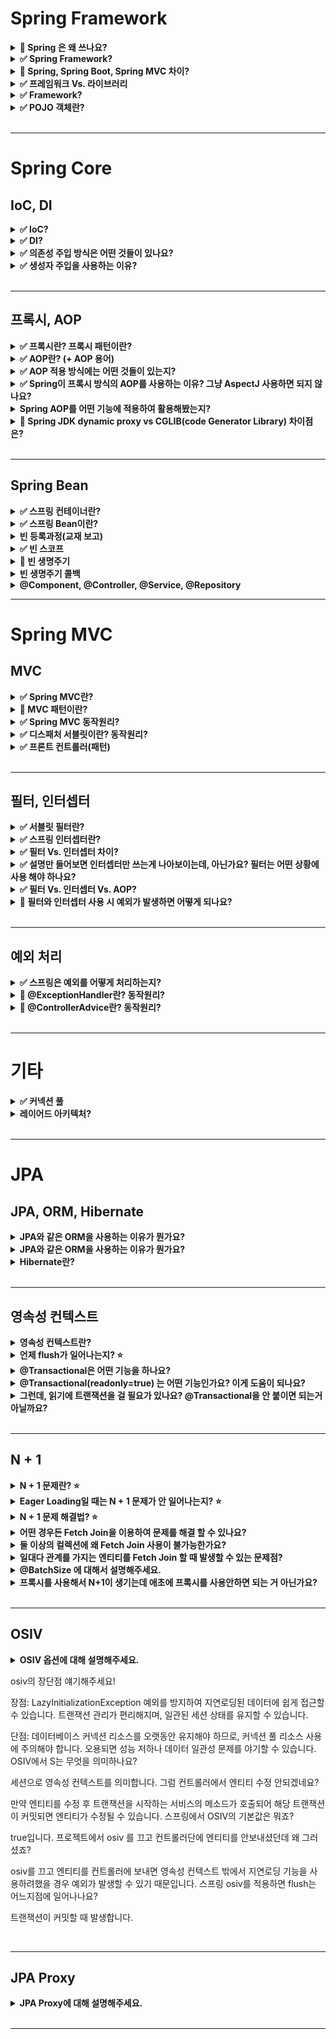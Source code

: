 # Spring Framework

<details>
    <summary><b>🔼 Spring 은 왜 쓰나요?</b></summary>

- Java 기반의 프레임워크 👉  **Java가 갖는 객체 지향 언어의 특성을 잘 살릴 수 있는 프레임워크** 
- 예) IoC, DI의 개념을 활용하여 다형성을 충분히 만족시킴   

</details>

<details>
    <summary><b>✅ Spring Framework?</b></summary>

- 자바 엔터프라이즈 개발을 편하게 해주는 **경량급 오픈소스 애플리케이션 프레임워크**
- 엔터프라이즈 애플리케이션을 개발하는데 필요한 인프라를 제공함으로써, 개발자는 비즈니스 로직에만 집중할 수 있다. 
- 스프링의 프레임워크의 중요한 특징으로는 `의존성 주입`, `제어의 역전` 등이 있다.  

---

### Spring 

- 자바 엔터프라이즈 개발을 편하게 해주는 **경량급 오픈소스 애플리케이션 프레임워크**
- **Lightweight Java Applicaion Framework**
  - 목표: POJO 기반(경량급)의 엔터프라이즈 애플리케이션 개발을 쉽고 편하게 할 수 있게한다.
  - 자바 애플리케이션을 개발하는데 필요한 인프라를 제공 👉 개발자는 애플리케이션 비즈니스 로직에 집중할 수 있게 된다.
- 동적인 웹 사이트를 개발하기 위한 여러 가지 서비스를 제공한다.

> 💡 자바 엔터프라이즈
>  - 웹 프로그래밍에 필요한 기능을 다수 포함
>  - JSP, Servlet, JDBC 등

</details>

<details>
    <summary><b>🔼 Spring, Spring Boot, Spring MVC 차이?</b></summary>

---

- `Spring`
  - POJO 객체 기반의 엔터프라이즈 애플리케이션 개발을 쉽고 편하게 할 수 있게하는 프레임워크
  - `DI`, `IoC`를 적절히 사용해서 느슨하게 결합된 애플리케이션을 개발할 수 있게함.
  - 문제: 스프링 기반으로 개발을 할 때 **필요한 라이브러리를 등록하기 위한 많은 설정을 필요로 한다.** 
    - 라이브러리간 종속성, 버전 호환성 등을 신경써야함

- `Spring Boot` 
  - 스프링 프레임워크의 모듈
  - 스프링에서 제공하는 **많은 라이브러리를 기본 설정 값으로 자동으로 설정**할 수 있게 해준다.
    - 👉 Spring MVC 역시 편하게 사용할 수 있도록 해준다.
  - **개발자는 종속성이나 버전 호환성에 대해 걱정할 필요가 없게 됨**

- `Spring MVC`
  - MVC 패턴을 구현할 수 있도록 지원해주는 스프링 '프레임워크'

--- 

- [Spring Boot vs. Spring MVC vs. Spring 의 비교](https://blog.naver.com/PostView.nhn?isHttpsRedirect=true&blogId=sthwin&logNo=221271008423&parentCategoryNo=&categoryNo=50&viewDate=&isShowPopularPosts=true&from=search)

</details>

<details>
    <summary><b>✅ 프레임워크 Vs. 라이브러리</b></summary>

- 공통점
  - 둘 다 **다른 누군가가 작성해둔 코드**, 프로젝트를 위해서 가져다 쓴다.
- 차이점
  - **프로그램 `제어의 주도권`이 누구한테 있느냐**
- `프레임워크`
  - 이미 정해진 규칙에 따라 코드를 작성하고, 프레임워크가 내가 작성한 코드를 호출하여 프로그램을 제어 
  - 라이브러리를 포함
  - `JUnit5`를 사용하여 코드를 작성하고, 실행은 Junit의  `@Test` 어노테이션이 대신해준다.  
- `라이브러리`
  - 내가 코드를 호출해서 컨트롤하는 거면 라이브러리. 

![](https://img1.daumcdn.net/thumb/R1280x0/?scode=mtistory2&fname=https%3A%2F%2Fblog.kakaocdn.net%2Fdn%2FXs3xz%2FbtqHByulBdl%2Fku7QE8veHKu4qzKeWkIPVk%2Fimg.png)

---

- https://www.youtube.com/watch?v=t9ccIykXTCM
- https://nhj12311.tistory.com/382

</details>

<details>
    <summary><b>✅ Framework?</b></summary>

- 프레임워크란 응용 프로그램이나 소프트웨어 솔루션 개발을 수월하기 위해 구조, 틀이 제공된 소프트웨어 환경

</details>


<details>
    <summary><b>✅ POJO 객체란?</b></summary>

- 프레임워크 인터페이스나 클래스를 구현하거나 확장하지 않은 단순 클래스
- Java에서 제공하는 기본 API외에는 종속되지 않아 코드가 간결하고 테스트 자동화에 유리
- Spring에서는 도메인과 비즈니스 로직을 수행하는 대상 이 POJO 대상이 될 수 있다. 

</details>

<br>

---

# Spring Core

## IoC, DI

<details>
    <summary><b>✅ IoC?</b></summary>

- 객체의 생성에서부터 생명주기의 관리까지 모든 객체에 대한 제어권이 바뀐 것을 의미 
  - 또는 제어 권한을 자신이 아닌 다른 대상에게 위임하는 것

- 개발자는 프레임워크에 필요한 부품을 개발하고 조립하는 방식으로 개발 &  최종 호출은 개발자가 아니라 프레임워크의 내부에서 결정된 대로 이뤄지게 되는데 이런 현상을 `제어의 역전`이라고 함

- Spring에서는 `IoC 컨테이너`를 통해 객체의 생성주기를 관리함으로써 `IoC`를 구현

</details>

<details>
    <summary><b>✅ DI?</b></summary>

- DI는 스프링에서 지원하는 `IoC의 형태`
- **클래스 사이의 의존관계를 빈 설정 정보를 바탕으로 컨테이너가 자동으로 연결해주는 것**
  - Bean 설정 파일에 의존관계가 필요하다는 정보만 추가함으로써 👉 오브젝트의 레퍼런스를 컨테이너가 주입을 해준다.
  - 런타임에 동적으로 의존관계가 생긴다. (컨테이너가 흐름의 주체가 된다.)

- 장점 
  - DI를 통해 `결합도`를 낮출 수 있다.
  - 객체에 대한 독립적인 테스트가 가능해진다. 
- 단점
  - DI를 설정하는 작업이 필요하므로, 간단한 프로그램에서는 이 과정이 번거로울 수 있음.
  - 코드 추적이 어려움. 
    - 의존성이 주입되었을 때 비로소 어떤 객체가 주입되었는지 알 수 있다.

> 💡 `컨테이너` 
>  - 프레임워크기반의 개발에서는 프레임워크가 자신이 흐름의 주체가 되어 필요할 때마다 애플리케이션을 호출하여 진행
>  - 이 때 `흐름의 제어권`을 가지는 것이 컨테이너

> 💡 `결합도`: 구현체에 의존하느냐 추상체에 의존하느냐

---

- https://www.nextree.co.kr/p11247/

</details>

<details>
    <summary><b>✅ 의존성 주입 방식은 어떤 것들이 있나요?</b></summary>

- 생성자 주입
  - 필요한 의존성을 모두 포함하는 생성자를 만들고, 해당 생성자를 통해 의존성 주입
  - 생성자 호출 시점에 딱 한 번만 주입되는 것이 보장됨
  - **불변, 필수** 의존관계에 사용.

- Setter 주입
  - 필드값을 수정하는 메서드를 통해 주입
  - **선택, 변경** 가능성이 있는 의존관계에 사용

```java
@Autowired
public void setMemberRepository(MemberRepository memberRepository) {
    this.memberRepository = memberRepository;
}
  ```


- 필드 주입 
  - 필드에 `@Autowired`를 통해 의존성 주입
  - 외부에서 접근이 불가능
  - DI 프레임워크가 없으면 아무것도 할 수 없는 객체가 된다.
  - 외부에서 접근이 불가능해서 테스트 하기 힘들다는 치명적인 단점

</details>

<details>
    <summary><b>✅ 생성자 주입을 사용하는 이유?</b></summary>

- **대부분의 의존성 주입은 한 번 일어나고 난 뒤에 애플리케이션 종료때까지 유지 됨**
  - 중간에 의존관계가 변경되면 예상치 못한 흐름으로 넘어간다. 👉 의도와 다르게 동작 위험
- `Setter 주입`을 사용하면 `public`으로 접근 제어를 열어야하고, 누군가 실수로 필드값을 변경할 수도 있다. 
- `필드 주입`의 경우 외부에서 접근이 불가능하므로 테스트를 할 수가 없다. 
- 생성자 주입은 객체를 생성할 때 딱 1번만 호출되므로 이후에 호출되는 일이 없다. 따라서 불변하게 설계할 수 있다.

</details>

<br>

---

## 프록시, AOP

<details>
    <summary><b>✅ 프록시란? 프록시 패턴이란?</b></summary>

### 프록시

- 클라이언트가 요청한 결과를 서버에 직접 요청하는 것이 아닌, **대리자를 통해서 간접적으로 요청**할 수 있는데, 여기서 대리자를 `프록시`라 한다.
- 클라이언트 ➡️ 프록시 ➡️ 서버

- 특징 
  - `대체 가능성` 
    - 객체에서 프록시가 되려면, 클라이언트는 실제 서버에게 요청했는지 프록시에게 요청했는지 조차 몰라야한다.

- 주요 기능 
  - `접근 제어`
    - 권한에 따른 접근 차단
    - 캐싱
    - 지연 로딩
  - `부가 기능 추가`
    - 원래 서버가 제공하는 기능에 대해 부가 기능 수행
    - 예) 요청값이나 응답값을 조

### 프록시 패턴 

- 프록시를 이용하여 **특정 객체에 대한 접근을 제어하거나 기능을 추가**할 수 있는 패턴

- 예시
  - JPA에서, 연관된 엔티티를 조회할 때 `Lazy Loading`으로 설정한 경우 프록시 객체가 주입됨.
  - `@Transactional`을 이용하면 스프링 AOP로 인해 해당 객체의 프록시 객체를 만들어서 주입하여 사용.

- 장점
  - `OCP` 만족
    - 기능은 확장하면서, 기존 객체의 변경은 없음 👉 `OCP`

- 단점
  - 프록시 객체가 생성됨에 따라 복잡도 증가. 처리 속도 증가

</details>



<details>
    <summary><b>✅ AOP란? (+ AOP 용어)</b></summary>

### AOP (Aspect-Oriented Programming)

- **애플리케이션 로직을 핵심 기능과 부가 기능으로 나누고, 여러 곳에서 사용되는 부가 기능. 즉 공통 관심 사항을 분리하는 방식의 프로그래밍**을 말한다.
  - 예) 로깅, 데이터베이스 연결
  
- 장점
  - **중복 코드가 줄어듦**
  - **변경 지점이 하나**가 되도록 잘 모듈화 시킴 👉 OOP 단점 극복

### 용어 정리



</details>

<details>
    <summary><b>✅ AOP 적용 방식에는 어떤 것들이 있는지?</b></summary>

### 1. 컴파일 시점 

- `.java` 파일을 컴파일러를 이용해서 `.class`를 만드는 시점에 부가 로직을 추가하는 방식.

- 단점
  - AspectJ가 제공하는 별도의 컴파일러를 사용해야하고, 설정이 복잡. 
  - `AspectJ`를 직접 사용해야한다

- 조인 포인트
  - 모든 지점(생성자, 필드값 접근, static 메서드 접근 & 실행)

> 💡 조인 포인트?
> - 생성자, static 메서드 접근 & 실행 등 **AOP를 적용할 수 있는 지점**
   
### 2. 클래스 로딩 시점 

- `.class` 파일을 `JVM`에 올리기 전에 바이트코드를 조작하여 위빙하는 방식(로드타임 위빙)

- 단점
  - 자바를 실행할 때 별도의 옵션(java -javaagent)을 통해 클래스 로더 조작기를 지정해야함
    - 번거롭고 운영하기 어려움
  - `AspectJ`를 직접 사용해야한다

- 조인 포인트
  - 모든 지점(생성자, 필드값 접근, static 메서드 접근 & 실행)

> 💡 위빙
> - 원본 로직에 부가 로직이 추가되는 것
> - 애스펙트와 실제 코드를 연결해서 붙이는 것

### 3. 런타임 시점

- 클래스 로더에 클래스가 올라가고, **자바가 이미 실행되고 난 후에 부가로직을 추가하는 방식**
- 실제 대상 코드는 그대로 유지. 프록시를 통해 부가 기능이 적용
  - 항상 프록시를 통해야 부가 기능을 사용할 수 있다.
- `Spring AOP`가 사용하는 방식

- 장점
  - 별도의 컴파일러나 실행 옵션을 지정하지 않아도 된다. 스프링만 있으면 사용가능.

- 조인 포인트
  - **메서드 실행 시점으로 제한**된다.
    - **프록시는 메서드 오버라이딩 개념으로 동작**하기 때문에 생성자나 static 메서드, 필드값 접근에는 사용 불가.

---

> 💡스프링은 AspectJ의 문법을 차용하고 프록시 방식의 AOP를 적용한다. AspectJ를 직접 사용하는 것이 아니다. 

</details>

<details>
    <summary><b>✅ Spring이 프록시 방식의 AOP를 사용하는 이유? 그냥 AspectJ 사용하면 되지 않나요?</b></summary>

- 그냥 AspectJ를 사용하면 `런타임`이 아닌 `컴파일 타임`과 `클래스 로드` 시점에 애스펙트를 적용해야함
- 그러기 위해서는 **별도의 컴파일러**를 사용하거나 **자바 실행옵션**, **AspectJ 전용 문법**등 번거롭고 복잡함
- 👉 스프링만 있으면 사용가능한 DI, IoC 개념 등을 이용하여 프록시를 이용해 AOP를 적용 가능. 

</details>

<details>
    <summary><b>Spring AOP를 어떤 기능에 적용하여 활용해봤는지?</b></summary>
</details>

<details>
    <summary><b>🔼 Spring JDK dynamic proxy vs CGLIB(code Generator Library) 차이점은?</b></summary>

- 기존 Proxy 패턴을 이용한 프록시의 문제
  - 부가 기능 코드의 중복이 생긴다
  - 매번 프록시 객체를 생성해야함 👉코드의 복잡도 증가 

![](https://img1.daumcdn.net/thumb/R1280x0/?scode=mtistory2&fname=https%3A%2F%2Fblog.kakaocdn.net%2Fdn%2FezX5oG%2FbtrOY9OTpAj%2ForkSBdcoHI8SHP1WeVmQHK%2Fimg.png)

- Spring AOP를 통해 프록시 객체를 생성할 때, 해당 객체가 인터페이스를 구현 유무의 차이
  - 구현하는 경우 👉 JDK dynamic proxy
  - 구현 안 하는 경우 👉 CGLIB

- ProxyBeanFactory
  - Spring에서 프록시를 Bean으로 만들어주는 하나의 객체

- JDK Dynamic Proxy
  - Reflection을 이용하여 프록시 객체를 생성 👉 속도가 느리다. (동적으로 Class를 Load 하고, Heap에 객체를 띄우는 선행 절차가 존재하기에 나타나는 결과이다.)
  - 인터페이스가 있어야 한다.
- CGLIB
  - 바이트 코드를 조작해서 프록시를 만듦으로 빠르다.
  - 상속 방식으로 구현되어 인터페이스가 없어도된다.
  - Spring Boot의 기본 방식

---

- https://huisam.tistory.com/entry/springAOP
- https://gmoon92.github.io/spring/aop/2019/04/20/jdk-dynamic-proxy-and-cglib.html

</details>

<br>

---


## Spring Bean

<details>
    <summary><b>✅ 스프링 컨테이너란?</b></summary>

- **자바 객체의 생명 주기를 관리하며, 생성된 자바 객체들에게 추가적인 기능을 제공하는 역할**
- 예를 들면, 스프링 빈을 생성하고, 의존성 주입이 필요한 곳에 레퍼런스를 할당해준다.
- `ApplicationContext`를 스프링 컨테이너라고 한다. 

</details>

<details>
    <summary><b>✅ 스프링 Bean이란?</b></summary>

- 스프링 컨테이너 안에 들어있는 객체
- 스프링 컨테이너 초기화 시 빈 객체 생성, 의존 객체 주입 및 초기화
- 스프링 컨테이너 종료 시 빈 객체 소멸

</details>

<details>
    <summary><b>빈 등록과정(교재 보고)</b></summary>



</details>

<details>
    <summary><b>✅ 빈 스코프</b></summary>

- 빈 스코프란, **빈이 존재할 수 있는 범위**를 의미

### 스프링이 지원하는 다양한 스코프 범위

- `싱글톤 스코프`
  - 스프링 빈의 기본 스코프
  - 스프링 컨테이너의 시작과 종료까지 1개의 객체로 유지
  - **싱글톤 빈 객체는 여러 쓰레드에 의해 공유되기 때문에 Stateless로 설계하는 것이 중요**

- `프로토타입 스코프`
  - 빈의 생성, 의존관계 주입, 초기화까지만 관여하고 더 이상 컨테이너가 관리하지 않는 스코프
  - 매번 **요청마다 생성하고** 클라이언트에게 반환한다음에 더 이상 관리 안 함
  - **싱글톤은 스프링 컨테이너가 생성될 때 빈이 생성되는데, 프로토타입은 요청이 있을 때만 생성됨**
  - @Autowired의 지원을 받을 수 있음 -> DI 가능 
  - [언제 사용하는가](https://www.inflearn.com/questions/415649/%ED%94%84%EB%A1%9C%ED%86%A0%ED%83%80%EC%9E%85-%EB%B9%88%EC%97%90-%EB%8C%80%ED%95%9C-%EC%A7%88%EB%AC%B8)

```java
@Scope("prototype")
@Component
public class HelloBean {}
```

- 웹 관련 스코프
  - `request`
    - 웹 요청이 들어오고 나갈 때까지 유지되는 스코프
    - 로깅을 하기 위해 요청이 들어올 때 생성할 때 로깅, 빈이 종료되기전에 `@PreDestroy`로 로깅 남긴다.
  - `session`
    - 웹 세션이 생성되고 종료될 때까지 유지되는 스코프
  - `application`
    - 웹의 서블릿 컨텍스트와 같은 범위로 유지되는 스코프
      - 서블릿 컨텍스트는 web application내에 있는 모든 서블릿들을 관리하며 정보공유할 수 있게 도와 주는 역할 을 하는데, 톰캣 컨테이너가 실행 시 애플리케이션 하나당 한개의 서블릿컨텍스트가 생성된다.
      - 생명 주기는 보통 톰캣의 시작과 종료와 일치한다.

</details>

<details>
    <summary><b>🔼 빈 생명주기</b></summary>

> 스프링 컨테이너 생성 -> 스프링 빈 생성 -> 의존 관계 주입 -> 초기화 콜백 -> 사용 -> 소멸 전 콜백 -> 스프링 컨테이너 종료
- 스프링 컨테이너에 의해 생명주기가 관리된다.
- 스프링 컨테이너 초기화 시 빈 객체 생성, 의존 관계를 주입하고 초기화 
- 싱글톤 빈들은 컨테이너 종료 전 소멸 전 콜백이 발생
- 초기화와 소멸 메서드는 애노테이션으로 @PostConstruct, @PreDestroy 를 사용하는 것이 권장된다

</details>

<details>
    <summary><b>빈 생명주기 콜백</b></summary>



</details>


<details>
    <summary><b>@Component, @Controller, @Service, @Repository</b></summary>
</details>

---

# Spring MVC

## MVC

<details>
    <summary><b>✅ Spring MVC란?</b></summary>

- **웹 애플리케이션 개발을 위한 MVC 패턴 기반의 Spring 프레임워크**
- `디스패처 서블릿` 등을 활용하여 해당 애플리케이션으로 들어오는 모든 요청을 핸들링 & 공통 작업을 처리

</details>

<details>
    <summary><b>🔼 MVC 패턴이란?</b></summary>

- 정의
  - 애플리케이션의 개발 영역을 Model, View, Controller로 나눠 각 역할에 맞는 코드를 작성
  - 사용자 인터페이스(UI)와 도메인 로직을 분리함으로써 서로에게 영향이 가지 않게한다. 
    - 👉 각자의 독립적인 개발과 유지보수를 용이하게 함

- MVC
  - Model
    - 데이터와 비즈니스 로직을 처리  
    - 비즈니스 로직을 처리한 데이터의 결과
  - View
    - 클라이언트에게 보여줄 화면을 처리 
  - Controller
    - 클라이언트에게 요청을 받는 엔드포인트
    - Model에게 요청을 전달하고, 데이터를 리턴 받아 처리 & View로 리턴

- 장점
  - 과거에는 Controller에 다 담아두고 처리했다.
  - 기능 별로 코드를 분리하여, 가독성을 높이고 재사용성을 증가시킨다.

- 단점  
  - 프로그램 규모가 커짐에 따라 유지보수가 쉽지 않음(why?)

</details>

<details>
    <summary><b>✅ Spring MVC 동작원리?</b></summary>

![](https://camo.githubusercontent.com/d7cef9e49a490593b9ef01173bc8b685394a898e62d254e323ea5a6931279763/68747470733a2f2f6261636b746f6e792e6769746875622e696f2f6173736574732f696d672f706f73742f696e746572766965772f736572766c65742d362e504e47)

1. 디스패처 서블릿이 요청을 받음
2. 핸들러 매핑을 통해 요청을 처리할 핸들러 조회
3. 핸들러에게 요청을 위임할 핸들러 어댑터를 조회, 핸들러에게 요청 위임
4. 핸들러는 비즈니스 로직을 수행하고 `ModelAndView` 로 변환해서 반환
   - ModelAndView: 
     - 디스패처 서블릿에 의해 처리될 뷰를 직접 지정할 수 있고 Model(entity)부분에 있는 데이터를 전달 할 수 있도록 하는 객체
5. viewResolver를 호출
   - 적절한 viewResolver를 찾고 해당 viewResolver를 호출한다.
   - RestController라면 이 과정과 이후 과정 없이 컨버터를 이용해 바로 결과값을 리턴한다.
   - `ViewResolver`:
     - ModelAndView 객체를 View 영역으로 전달하기 위해 알맞은 View 정보를 설정하는 역할 
6. view 반환
   - viewResolver는 뷰의 논리 이름을 물리 이름으로 바꾸고, 렌더링 역할을 담당하는 뷰 객체를 반환
7. view 렌더링
   

</details>

<details>
    <summary><b>✅ 디스패처 서블릿이란? 동작원리?</b></summary>

- 정의
  - HTTP 프로토콜로 들어오는 모든 **요청을 가장 먼저 받아**, **적합한 컨트롤러를 찾아 요청을 위임하는 `프론트 컨트롤러`**
  
- 장점
  - 과거에는 서블릿에 대해 URL을 매핑하기 위해 web.xml 에 모두 등록해줘야 했음 
  - 👉 **디스패처 서블릿의 등장으로 해당 어플리케이션으로 들어오는 모든 요청을 핸들링**해주고 `공통 작업`을 처리
  - **컨트롤러만 구현해두면 디스패처 서블릿이 알아서 요청을 위임해주게 됨**

- 동작원리 

![](https://img1.daumcdn.net/thumb/R1280x0/?scode=mtistory2&fname=https%3A%2F%2Fblog.kakaocdn.net%2Fdn%2FbImFbg%2FbtrGzZMTuu2%2FCkY4MiKvl5ivUJPoc5I3zk%2Fimg.png)

1. 클라이언트의 요청을 디스패처 서블릿이 받음
2. 요청을 위임할 컨트롤러 조회 
   - 핸들러 매핑을 통해 URL에 매핑된 핸들러(컨트롤러)를 조회
3. 요청을 핸들러로 전달할 `핸들러 어댑터`를 찾아 요청을 위임
   - 직접 요청을 전달하는 것이 아니라 어댑터를 통해 위임하는 이유
     - 컨트롤러의 구현 방식(Controller 인터페이스, 어노테이션)이 다양하므로
   - 어댑터 패턴
     - 호환되지 않는 인터페이스를 가진 객체들이 협업할 수 있도록 하는 구조적 디자인 패턴
4. 핸들러 어댑터가 컨트롤러에게 요청을 위임
   - 컨트롤러로 요청을 위임한 전/후에 공통적인 작업이 필요
   - 예시
     - 인터셉터
     - `ArgumentResolver` 👉 `@RequestBody`, `@RequestParam` 등을 처리
     - `ReturnValueHandler` 👉 ResponseEntity의 Body를 직렬화
5. 비즈니스 로직 처리
6. 컨트롤러가 리턴값을 리턴
7. 핸들러 어댑터가 리턴값을 처리
   - `ReturnValueHandler` 👉 ResponseEntity의 Body를 직렬화
8. 서버의 응답을 클라이언트로 반환함
   - 필터를 거쳐 최종적으로 클라이언트로 반환

--- 

- [[Spring] Dispatcher-Servlet(디스패처 서블릿)이란? 디스패처 서블릿의 개념과 동작 과정](https://mangkyu.tistory.com/18)

</details>

<details>
    <summary><b>✅ 프론트 컨트롤러(패턴)</b></summary>

- 정의 
  - 서블릿 컨테이너의 제일 앞에서, 서버로 들어오는 클라이언트의 모든 요청을 받아 처리해주는 컨트롤러. 
  - MVC 구조에서 함께 사용되는 디자인 패턴

- 서블릿 컨테이너
  - WAS 내부에서 개발자 대신 서블릿을 관리

</details>

<br>

---

## 필터, 인터셉터 

<details>
    <summary><b>✅ 서블릿 필터란?</b></summary>

- 서블릿에서 제공하는 기능으로, **디스패처 서블릿에 요청이 전달되기 전/후** 에 URL 패턴에 맞는 요청에 대해 부가작업을 처리할 수 있는 기능 제공

- `웹 컨테이너`에서 관리

- 용도
  - 모든 요청에 대한 로깅/검사
  - 이미지/데이터 압축, 문자열 인코딩

- 메서드
  - `init()`
    - 필터 객체 초기화.
  - `doFilter()`
    - URL 패턴에 맞는 모든 HTTP 요청이 디스패처 서블릿으로 전달되기 전에 웹 컨테이너에 의해 실행되는 메소드
  - `destroy()`
    - 필터 객체가 소멸될 때 호출되는 메서드
    - 서블릿 컨테이너가 종료될 때 1회 호출 

</details>

<details>
    <summary><b>✅ 스프링 인터셉터란?</b></summary>

- Spring이 제공하는 기술로써, 디스패처 서블릿이 **컨트롤러를 호출하기 전/후**에 요청과 응답을 참조하거나 가공할 수 있는 기능을 제공.

- `스프링 컨테이너`에서 관리 
  - `@ControllerAdvice`, `@ExceptionHandler` 와 같은 스프링에서 제공하는 예외처리 사용 가능.
  
- 용도
  - API 호출에 대한 로깅/검사
  - Controller로 넘겨주는 데이터의 가공

- 메서드 
  - `preHandle()`
    - 핸들러 호출 전 실행
  - `postHandle()`
    - 핸들러 호출 후 실행
    - 핸들러(컨트롤러) 하위 계층에서 예외 발생 시 실행 X
  - `afterCompletion()`
    - 핸들러 호출 후 `postHandle()`까지 실행되고 나서 실행
    - 뷰가 렌더링 된 이후에 호출
    - 핸들러(컨트롤러) 하위 계층에서 예외 발생하더라도 반드시 실행 됨.
  
<img width="777" alt="image" src="https://github.com/haero77/Today-I-Learned/assets/65555299/5c531635-fe07-4fb3-8fd1-a04235c87c7b">


</details>

<details>
    <summary><b>✅ 필터 Vs. 인터셉터 차이?</b></summary>

- **관리되는 컨테이너**가 다르다.
  - 필터는 웹 컨테이너
  - 인터셉터는 스프링 컨테이너에서 관리 👉 Spring 에서 제공하는 예외처리 가능.

- **Spring 예외 처리 적용 여부**
  - 인터셉터는 스프링 컨텍스트 안에서 관리되므로 `@ControllerAdvice`, `@ExceptionHandler` 와 같은 스프링에서 제공하는 예외처리 사용 가능.

- **HttpServletRequest, Response 객체 조작 여부** 
  - 필터는 다음 필터로 넘어가기 전에 Request, Response **객체 자체를 변경 가능** 
  - 인터셉터는 Request, Response 객체 자체를 변경할 수는 없지만 **값은 조작 가능**
  
</details>

<details>
    <summary><b>✅ 설명만 들어보면 인터셉터만 쓰는게 나아보이는데, 아닌가요? 필터는 어떤 상황에 사용 해야 하나요?</b></summary>

- 둘의 가장 큰 차이는 스프링 컨텍스트에 속하냐의 여부.

- 필터는 스프링 컨텍스트에 속하지 않는다.
  - **스프링과 무관하게 전역적으로 처리해야하는 작업**에 사용하면 좋다.
    - 예) 문자열 인코딩
    
- 인터셉터는 스프링 컨텍스트에 속한다. 
  - 클라이언트의 요청에 대해 전역적으로 처리 해야하는 작업에 사용하면 좋다.
  - 예를 들면 `인가`는 특정 그룹에 대해서는 권한이 없는 등의 처리를 해주어야하는데, 이러한 작업들을 컨트롤러와 가까운 인터셉터가 처리하기 좋다. 

</details>

<details>
    <summary><b>✅ 필터 Vs. 인터셉터 Vs. AOP?</b></summary>

- **사용 목적의 차이**
  - 웹과 관련된 공통 관심사를 처리할 때는 HTTP 헤더나 URL 정보 등도 필요한데, 필터와 인터셉터는 **`HttpServletRequest` 객체를 제공.** 
  - `필터`: 
    - 스프링과 무관하게 처리해야하는 작업
    - 예) 문자열 인코딩
  - `인터셉터`: 
    - Controller로 넘겨주는 정보(데이터)의 가공
    - 예) 특정 사용자는 특정 기능을 사용 못하게 막는 등의 세부적인 보안 작업
  - `AOP`: 
    - 비즈니스단의 메서드에서 조금 더 세밀하게 조정하고 싶을 때. 
    - 예) 특정 메서드의 트랜잭션 처리

- **적용 대상, 실행 위치가 다름**
  - 필터, 인터셉터: 
    - 적용 대상을 URL로 구분
    - 필터는 디스패처 서블릿 전/후
    - 인터셉터는 컨트롤러 전/후
  - AOP: 
    - URL, 파라미터, 어노테이션 등 PointCut이 지원하는 방법으로 대상 지정 

---

- [[Spring] Filter, Interceptor, AOP 차이 및 AOP를 사용하여 Logging을 구현한 이유](https://velog.io/@miot2j/Spring-Filter-Interceptor-AOP-%EC%B0%A8%EC%9D%B4-%EB%B0%8F-AOP%EB%A5%BC-%EC%82%AC%EC%9A%A9%ED%95%98%EC%97%AC-Logging%EC%9D%84-%EA%B5%AC%ED%98%84%ED%95%9C-%EC%9D%B4%EC%9C%A0)

</details>

<details>
    <summary><b>🔼 필터와 인터셉터 사용 시 예외가 발생하면 어떻게 되나요?</b></summary>

- 필터에서 예외처리가 되지 않으면 WAS에서 예외를 전달받고, 해당 예외를 처리할 예외 페이지가 있는지 찾는다.

- 인터셉터의 겨우
  - preHandle : 컨트롤러 호출 전에 호출된다.
  - postHandle : 컨트롤러에서 예외가 발생하면 postHandle 은 호출되지 않는다.
  - afterCompletion : afterCompletion 은 항상 호출된다. 이 경우 예외( ex )를 파라미터로 받아서 어떤 예외가 발생했는지 로그로 출력할 수 있다.

</details>

<br>

---

## 예외 처리

<details>
    <summary><b>✅ 스프링은 예외를 어떻게 처리하는지?</b></summary>

### WAS

```java
1. WAS(/error-ex, dispatchType=REQUEST) -> 필터 -> 서블릿 -> 인터셉터 -> 컨트롤러
2. WAS(여기까지 전파) <- 필터 <- 서블릿 <- 인터셉터 <- 컨트롤러(예외발생)
3. WAS 오류 페이지 확인
4. WAS(/error-page/500, dispatchType=ERROR) -> 필터(x) -> 서블릿 -> 인터셉터(x) -> 컨트롤러(/error-page/500) -> View
```

- 컨트롤러에서 발생한 예외가 처리가 되지 않으면 WAS까지 예외가 전파된다.
- WAS에서는 오류 페이지가 있는지 확인해서, 다시 요청을 보내 에러 페이지 View를 렌더링하게 된다. 
  - WAS는 오류 페이지 경로를 찾아서 내부에서 오류 페이지를 호출한다. 이때 오류 페이지 경로로 필터, 서블릿, 인터셉터, 컨트롤러가 모두 다시 호출된다.
    - 실제로는 `DispatcherType` 옵션은 기본적으로 `REQUEST`로 되어 있어 예외 발생 시 필터 객체가 다시 초기화 되지는 않는다. (예외 발생시 `DispatcherType`은 `ERROR`)
    - 인터셉터 역시 `excludePattern`을 사용하면 된다.

### Spring Boot의 예외처리 

- 스프링 부트는 기본적으로 에러 발생 시 `/error`를 오류 페이지로 요청
  - `BasicErrorController`를 이 경로를 기본으로 받는다.
- 클라이언트의 `Accept` 헤더값이 `text/html`인 경우 오류 화면을 제공
- 아닌 경우, `ResponseEntity`로 HTTP Body에 JSON 데이터를 반

</details>

<details>
    <summary><b>🔼 @ExceptionHandler란? 동작원리?</b></summary>

- API 예외 문제를 해결하기 위해 스프링에서 제공하는 예외처리 방법
- `@ExceptionHandler`를 사용하면 `ExceptionHandlerExceptionResolver`에서 예외처리

### 동작 원리

- 예외가 발생
- 예외 처리기 ExceptionHandlerExceptionResolver가 동작
  - 예외 발생 핸들러에 @ExceptionHandler가 있는지 검사
  - @ExceptionHandler 있으면 처리, 없으면 @ContollerAdvice로 넘어감
  - @ContollerAdvice에서 적합한 @ExceptionHandler가 있는지 검사하고 없으면 넘어감
- ResponseStatusExceptionResolver가 동작함
- DefaultHandlerExceptionResolver가 동작
- 적합한 ExceptionResolver가 없으므로 예외가 서블릿까지 전달되고, 서블릿은 SpringBoot가 진행한 자동 설정에 맞게 BasicErrorController로 요청을 다시 전달함

---

- [[Spring] 스프링의 다양한 예외 처리 방법(ExceptionHandler, ControllerAdvice 등) 완벽하게 이해하기 - (1/2)](https://mangkyu.tistory.com/204)

</details>

<details>
    <summary><b>🔼 @ControllerAdvice란? 동작원리?</b></summary>

- @ExceptionHandler 를 전역적으로 적용 가능하다.
  - 여러 컨트롤러에서 발생한 예외를 처리 가능.

---

- https://mangkyu.tistory.com/204

</details>

<br>

---

# 기타

<details>
    <summary><b>✅ 커넥션 풀</b></summary>

- 데이터베이스와의 연결 비용을 줄이기 위해, 미리 연결을 맺어 놓고 이것을 관리하는 것
- 요청이 있을 때 커넥션을 할당하고, 처리가 끝나면 커넥션 풀에게 반납

</details>

<details>
    <summary><b>레이어드 아키텍처?</b></summary>

</details>

<br>

---

# JPA

## JPA, ORM, Hibernate

<details>
    <summary><b>JPA와 같은 ORM을 사용하는 이유가 뭔가요?</b></summary>
</details>

<details>
    <summary><b>JPA와 같은 ORM을 사용하는 이유가 뭔가요?</b></summary>
</details>

<details>
    <summary><b>Hibernate란?</b></summary>
</details>

<br>

---

## 영속성 컨텍스트

<details>
    <summary><b>영속성 컨텍스트란?</b></summary>
</details>

<details>
    <summary><b>언제 flush가 일어나는지? ⭐️</b></summary>
</details>

<details>
    <summary><b>@Transactional은 어떤 기능을 하나요?</b></summary>
</details>

<details>
    <summary><b>@Transactional(readonly=true) 는 어떤 기능인가요? 이게 도움이 되나요?</b></summary>
</details>

<details>
    <summary><b>그런데, 읽기에 트랜잭션을 걸 필요가 있나요? @Transactional을 안 붙이면 되는거 아닐까요?</b></summary>
</details>

<br>

---

## N + 1

<details>
    <summary><b>N + 1 문제란? ⭐️</b></summary>
</details>


<details>
    <summary><b>Eager Loading일 때는 N + 1 문제가 안 일어나는지? ⭐️</b></summary>
</details>

<details>
    <summary><b>N + 1 문제 해결법? ⭐️</b></summary>
</details>

<details>
    <summary><b>어떤 경우든 Fetch Join을 이용하여 문제를 해결 할 수 있나요?</b></summary>
</details>

<details>
    <summary><b>둘 이상의 컬렉션에 왜 Fetch Join 사용이 불가능한가요?</b></summary>
</details>

<details>
    <summary><b>일대다 관계를 가지는 엔티티를 Fetch Join 할 때 발생할 수 있는 문제점?</b></summary>
</details>

<details>
    <summary><b>@BatchSize 에 대해서 설명해주세요.</b></summary>
</details>

<details>
    <summary><b>프록시를 사용해서 N+1이 생기는데 애초에 프록시를 사용안하면 되는 거 아닌가요?</b></summary>
</details>


<br>

---

## OSIV

<details>
    <summary><b>OSIV 옵션에 대해 설명해주세요.</b></summary>
</details>

osiv의 장단점 얘기해주세요!

장점:
LazyInitializationException 예외를 방지하여 지연로딩된 데이터에 쉽게 접근할 수 있습니다.
트랜잭션 관리가 편리해지며, 일관된 세션 상태를 유지할 수 있습니다.

단점:
데이터베이스 커넥션 리소스를 오랫동안 유지해야 하므로, 커넥션 풀 리소스 사용에 주의해야 합니다.
오용되면 성능 저하나 데이터 일관성 문제를 야기할 수 있습니다.
OSIV에서 S는 무엇을 의미하나요?

세션으로 영속성 컨텍스트를 의미합니다.
그럼 컨트롤러에서 엔티티 수정 안되겠네요?

만약 엔티티를 수정 후 트랜잭션을 시작하는 서비스의 메소드가 호출되어
해당 트랜잭션이 커밋되면 엔티티가 수정될 수 있습니다.
스프링에서 OSIV의 기본값은 뭐죠?

true입니다.
프로젝트에서 osiv 를 끄고 컨트롤러단에 엔티티를 안보내셨던데 왜 그러셨죠?

osiv를 끄고 엔티티를 컨트롤러에 보내면 영속성 컨텍스트 밖에서 지연로딩 기능을 사용하려했을 경우 예외가 발생할 수 있기 때문입니다.
스프링 osiv를 적용하면 flush는 어느지점에 일어나나요?

트랜잭션이 커밋할 때 발생합니다.

<br>

---

## JPA Proxy

<details>
    <summary><b>JPA Proxy에 대해 설명해주세요.</b></summary>
</details>


<br>

---